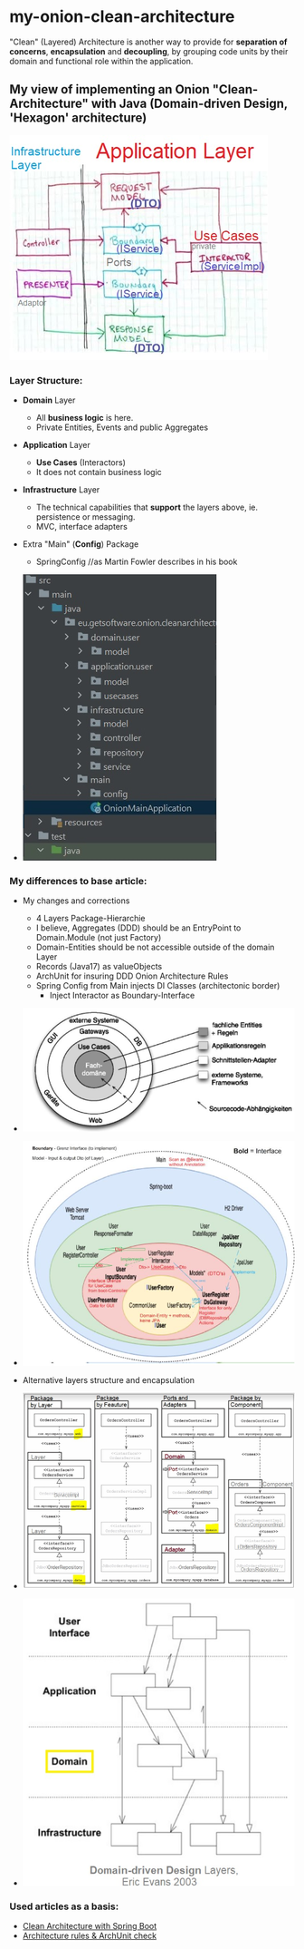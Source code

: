 # my-onion-clean-architecture

"Clean" (Layered) Architecture is another way to provide for <b>separation of concerns</b>, <b>encapsulation</b> and <b>decoupling</b>, by grouping code units by their domain and functional role within the application.

## My view of implementing an Onion "Clean-Architecture" with Java (Domain-driven Design, 'Hexagon' architecture) 
 
![cross the architectonic boundaries](/docs/img/onion1.JPG)

### Layer Structure:
- <b>Domain</b> Layer
  - All <b>business logic</b> is here. 
  - Private Entities, Events and public Aggregates
- <b>Application</b> Layer
  - <b>Use Cases</b> (Interactors)
  - It does not contain business logic 
- <b>Infrastructure</b> Layer
  - The technical capabilities that <b>support</b> the layers above, ie. persistence or messaging.
  - MVC, interface adapters
- Extra "Main" (<b>Config</b>) Package
  - SpringConfig //as Martin Fowler describes in his book

- ![structure](/docs/img/onion0.jpg)

### My differences to base article:
- My changes and corrections
    - 4 Layers Package-Hierarchie
    - I believe, Aggregates (DDD) should be an EntryPoint to Domain.Module (not just Factory)
    - Domain-Entities should be not accessible outside of the domain Layer
    - Records (Java17) as valueObjects
    - ArchUnit for insuring DDD Onion Architecture Rules
    - Spring Config from Main injects DI Classes (architectonic border)
        - Inject Interactor as Boundary-Interface


- ![onion layers](/docs/img/onion3.JPG)
- ![onion layers interactions](/docs/img/onion2.JPG)
- Alternative layers structure and encapsulation
- ![alternative layers encapsulation](/docs/img/other_layers.JPG)
- ![DDD layers](/docs/img/ddd_layers.jpg)

### Used articles as a basis:

- [Clean Architecture with Spring Boot](https://www.baeldung.com/spring-boot-clean-architecture)
- [Architecture rules & ArchUnit check](https://www.jvt.me/posts/2022/01/28/spring-boot-onion-architecture/)
